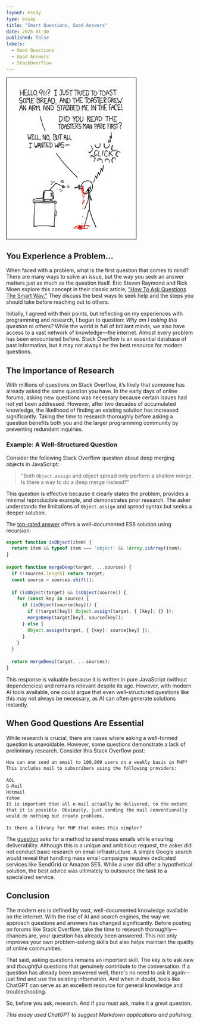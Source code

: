 ```yaml
---
layout: essay
type: essay
title: "Smart Questions, Good Answers"
date: 2025-01-30
published: false
labels:
  - Good Questions
  - Good Answers
  - StackOverflow
---
```


![RTFM](../img/smart-questions/rtfm.png)

## You Experience a Problem...

When faced with a problem, what is the first question that comes to mind? There are many ways to solve an issue, but the way you seek an answer matters just as much as the question itself. Eric Steven Raymond and Rick Moen explore this concept in their classic article, ["How To Ask Questions The Smart Way."](http://www.catb.org/~esr/faqs/smart-questions.html) They discuss the best ways to seek help and the steps you should take before reaching out to others.

Initially, I agreed with their points, but reflecting on my experiences with programming and research, I began to question: *Why am I asking this question to others?* While the world is full of brilliant minds, we also have access to a vast network of knowledge—the internet. Almost every problem has been encountered before. Stack Overflow is an essential database of past information, but it may not always be the best resource for modern questions.

## The Importance of Research

With millions of questions on Stack Overflow, it’s likely that someone has already asked the same question you have. In the early days of online forums, asking new questions was necessary because certain issues had not yet been addressed. However, after two decades of accumulated knowledge, the likelihood of finding an existing solution has increased significantly. Taking the time to research thoroughly before asking a question benefits both you and the larger programming community by preventing redundant inquiries.

### Example: A Well-Structured Question

Consider the following Stack Overflow question about deep merging objects in JavaScript:

> "Both `Object.assign` and object spread only perform a shallow merge. Is there a way to do a deep merge instead?"

This question is effective because it clearly states the problem, provides a minimal reproducible example, and demonstrates prior research. The asker understands the limitations of `Object.assign` and spread syntax but seeks a deeper solution. 

The [top-rated answer](https://stackoverflow.com/questions/27936772/how-to-deep-merge-instead-of-shallow-merge) offers a well-documented ES6 solution using recursion:

```javascript
export function isObject(item) {
  return item && typeof item === 'object' && !Array.isArray(item);
}

export function mergeDeep(target, ...sources) {
  if (!sources.length) return target;
  const source = sources.shift();

  if (isObject(target) && isObject(source)) {
    for (const key in source) {
      if (isObject(source[key])) {
        if (!target[key]) Object.assign(target, { [key]: {} });
        mergeDeep(target[key], source[key]);
      } else {
        Object.assign(target, { [key]: source[key] });
      }
    }
  }

  return mergeDeep(target, ...sources);
}
```

This response is valuable because it is written in pure JavaScript (without dependencies) and remains relevant despite its age. However, with modern AI tools available, one could argue that even well-structured questions like this may not always be necessary, as AI can often generate solutions instantly.

## When Good Questions Are Essential

While research is crucial, there are cases where asking a well-formed question is unavoidable. However, some questions demonstrate a lack of preliminary research. Consider this Stack Overflow post:

```
How can one send an email to 100,000 users on a weekly basis in PHP? This includes mail to subscribers using the following providers:

AOL
G-Mail
Hotmail
Yahoo
It is important that all e-mail actually be delivered, to the extent that it is possible. Obviously, just sending the mail conventionally would do nothing but create problems.

Is there a library for PHP that makes this simpler?
```

The [question](https://stackoverflow.com/questions/3905734/how-to-send-100-000-emails-weekly) asks for a method to send mass emails while ensuring deliverability. Although this is a unique and ambitious request, the asker did not conduct basic research on email infrastructure. A simple Google search would reveal that handling mass email campaigns requires dedicated services like SendGrid or Amazon SES. While a user did offer a hypothetical solution, the best advice was ultimately to outsource the task to a specialized service.

## Conclusion

The modern era is defined by vast, well-documented knowledge available on the internet. With the rise of AI and search engines, the way we approach questions and answers has changed significantly. Before posting on forums like Stack Overflow, take the time to research thoroughly—chances are, your question has already been answered. This not only improves your own problem-solving skills but also helps maintain the quality of online communities.

That said, asking questions remains an important skill. The key is to ask *new* and *thoughtful* questions that genuinely contribute to the conversation. If a question has already been answered well, there's no need to ask it again—just find and use the existing information. And when in doubt, tools like ChatGPT can serve as an excellent resource for general knowledge and troubleshooting. 

So, before you ask, research. And if you must ask, make it a great question.

*This essay used ChatGPT to suggest Markdown applications and polishing.*
